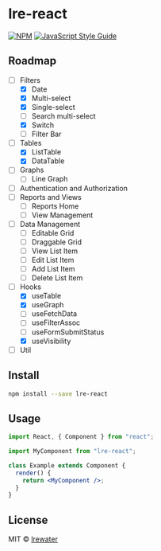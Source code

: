 # lre-react

>

[![NPM](https://img.shields.io/npm/v/lre-react.svg)](https://www.npmjs.com/package/lre-react) [![JavaScript Style Guide](https://img.shields.io/badge/code_style-standard-brightgreen.svg)](https://standardjs.com)

## Roadmap

- [ ] Filters
  - [x] Date
  - [x] Multi-select
  - [x] Single-select
  - [ ] Search multi-select
  - [x] Switch
  - [ ] Filter Bar
- [ ] Tables
  - [x] ListTable
  - [x] DataTable
- [ ] Graphs
  - [ ] Line Graph
- [ ] Authentication and Authorization
- [ ] Reports and Views
  - [ ] Reports Home
  - [ ] View Management
- [ ] Data Management
  - [ ] Editable Grid
  - [ ] Draggable Grid
  - [ ] View List Item
  - [ ] Edit List Item
  - [ ] Add List Item
  - [ ] Delete List Item
- [ ] Hooks
  - [x] useTable
  - [x] useGraph
  - [ ] useFetchData
  - [ ] useFilterAssoc
  - [ ] useFormSubmitStatus
  - [x] useVisibility
- [ ] Util

## Install

```bash
npm install --save lre-react
```

## Usage

```jsx
import React, { Component } from "react";

import MyComponent from "lre-react";

class Example extends Component {
  render() {
    return <MyComponent />;
  }
}
```

## License

MIT © [lrewater](https://github.com/lrewater)
